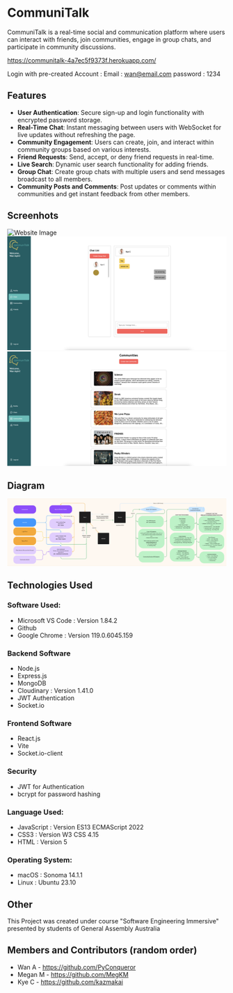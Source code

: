# CommuniTalk

CommuniTalk is a real-time social and communication platform where users can interact with friends, join communities, engage in group chats, and participate in community discussions.

https://communitalk-4a7ec5f9373f.herokuapp.com/

Login with pre-created Account :
Email : wan@email.com
password : 1234

## Features

- **User Authentication**: Secure sign-up and login functionality with encrypted password storage.
- **Real-Time Chat**: Instant messaging between users with WebSocket for live updates without refreshing the page.
- **Community Engagement**: Users can create, join, and interact within community groups based on various interests.
- **Friend Requests**: Send, accept, or deny friend requests in real-time.
- **Live Search**: Dynamic user search functionality for adding friends.
- **Group Chat**: Create group chats with multiple users and send messages broadcast to all members.
- **Community Posts and Comments**: Post updates or comments within communities and get instant feedback from other members.

## Screenhots

![Website Image](./public/Screenshots/Screenshot%201.png)
![Website Image](./public/Screenshots/Screenshot%203.png)
![Website Image](./public/Screenshots/Screenshot%202.png)

## Diagram

![Diagram Image](./public/Screenshots/Diagram.png)

## Technologies Used

### Software Used:
- Microsoft VS Code : Version 1.84.2
- Github
- Google Chrome : Version 119.0.6045.159

### Backend Software
- Node.js
- Express.js
- MongoDB
- Cloudinary : Version 1.41.0
- JWT Authentication
- Socket.io

### Frontend Software
- React.js
- Vite
- Socket.io-client

### Security
- JWT for Authentication
- bcrypt for password hashing

### Language Used:
- JavaScript : Version ES13 ECMAScript 2022
- CSS3 : Version W3 CSS 4.15
- HTML : Version 5

### Operating System:
- macOS : Sonoma 14.1.1
- Linux : Ubuntu 23.10

## Other
This Project was created under course "Software Engineering Immersive" presented by students of General Assembly Australia

## Members and Contributors (random order)
- Wan A - https://github.com/PyConqueror
- Megan M - https://github.com/MegKM 
- Kye C - https://github.com/kazmakai






